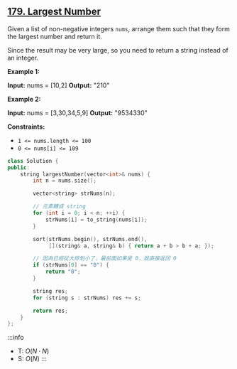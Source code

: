 ## [179\. Largest Number](https://leetcode.com/problems/largest-number/)

Given a list of non-negative integers `nums`, arrange them such that they form the largest number and return it.

Since the result may be very large, so you need to return a string instead of an integer.

**Example 1:**

**Input:** nums = \[10,2\]
**Output:** "210"

**Example 2:**

**Input:** nums = \[3,30,34,5,9\]
**Output:** "9534330"

**Constraints:**

- `1 <= nums.length <= 100`
- `0 <= nums[i] <= 109`

```cpp
class Solution {
public:
    string largestNumber(vector<int>& nums) {
        int n = nums.size();

        vector<string> strNums(n);

        // 元素轉成 string
        for (int i = 0; i < n; ++i) {
            strNums[i] = to_string(nums[i]);
        }

        sort(strNums.begin(), strNums.end(),
             [](string& a, string& b) { return a + b > b + a; });

        // 因為已經從大排到小了，最前面如果是 0，就直接返回 0
        if (strNums[0] == "0") {
            return "0";
        }

        string res;
        for (string s : strNums) res += s;

        return res;
    }
};
```

:::info
- T: $O(N \cdot N)$
- S: $O(N)$
:::
